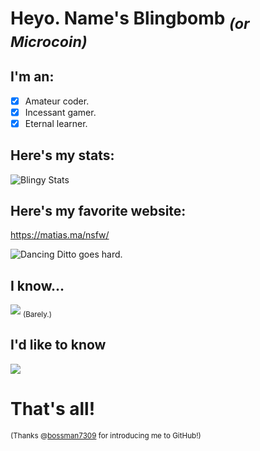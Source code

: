 # Heyo. Name's Blingbomb <sub>*(or Microcoin)*</sub>

## I'm an:

- [x] Amateur coder.
- [x] Incessant gamer.
- [x] Eternal learner.

## Here's my stats:

![Blingy Stats](https://github-readme-stats.vercel.app/api?username=Blingbomb&show_icons=true&theme=dark)

## Here's my favorite website:

https://matias.ma/nsfw/

![Dancing Ditto goes hard.](https://tenor.com/view/ditto-what-sunglasses-you-know-what-gif-12485912.gif)

## I know...

![](https://skillicons.dev/icons?i=python,javascript&theme=dark)
<sub>(Barely.)</sub>

## I'd like to know

![](https://skillicons.dev/icons?i=css,html,cpp&theme=dark)

# That's all! 

<sub>(Thanks @[bossman7309](https://github.com/IUseDebianBtw) for introducing me to GitHub!)</sub>
